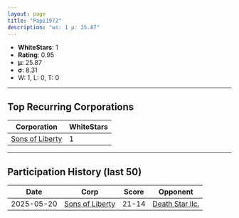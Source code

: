```yaml
---
layout: page
title: "Papi1972"
description: "ws: 1 μ: 25.87"
---
```

- **WhiteStars**: 1
- **Rating**: 0.95
- **μ**: 25.87  
- **σ**: 8.31
- W: 1, L: 0, T: 0

---

## Top Recurring Corporations

| Corporation | WhiteStars |
| --- | --- |
| [Sons of Liberty](https://ws.tsl.rocks/corp/b58b2f163527ea346f98b53b4a7ae321010da6157a3abe3c8262eb44c3d773a5/) | 1 |

---

## Participation History (last 50)

| Date | Corp | Score | Opponent |
| --- | --- | --- | --- |
| 2025-05-20 | [Sons of Liberty](https://ws.tsl.rocks/corp/b58b2f163527ea346f98b53b4a7ae321010da6157a3abe3c8262eb44c3d773a5/) | 21-14 | [Death Star llc\.](https://ws.tsl.rocks/corp/3dd4906939827fa7537a3e95f8d75948c06b75a98f3c4aab253ea79857d2ce81/) |